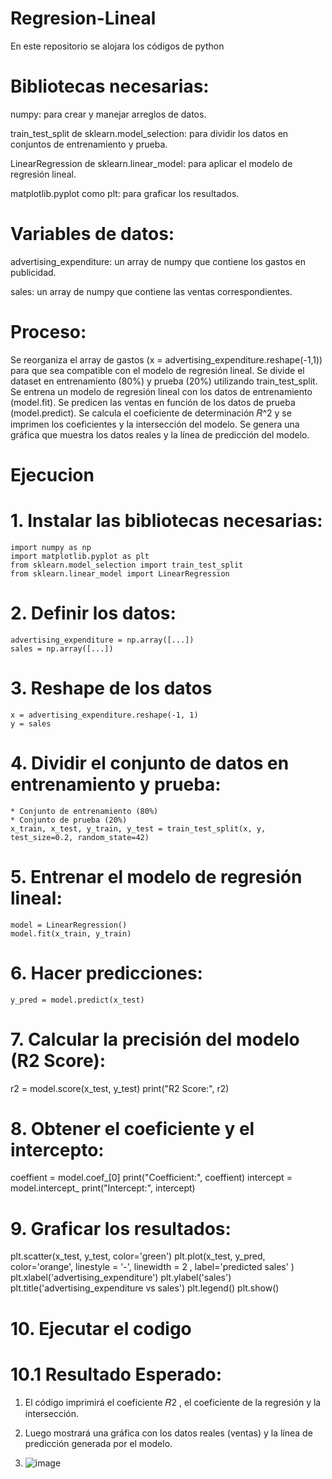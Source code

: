 # Regresion-Lineal
En este repositorio se alojara los códigos de python 

# Bibliotecas necesarias:
numpy: para crear y manejar arreglos de datos.

train_test_split de sklearn.model_selection: para dividir los datos en conjuntos de entrenamiento y prueba.

LinearRegression de sklearn.linear_model: para aplicar el modelo de regresión lineal.

matplotlib.pyplot como plt: para graficar los resultados.

# Variables de datos:

advertising_expenditure: un array de numpy que contiene los gastos en publicidad.

sales: un array de numpy que contiene las ventas correspondientes.

# Proceso:

Se reorganiza el array de gastos (x = advertising_expenditure.reshape(-1,1)) para que sea compatible con el modelo de regresión lineal.
Se divide el dataset en entrenamiento (80%) y prueba (20%) utilizando train_test_split.
Se entrena un modelo de regresión lineal con los datos de entrenamiento (model.fit).
Se predicen las ventas en función de los datos de prueba (model.predict).
Se calcula el coeficiente de determinación 𝑅^2
y se imprimen los coeficientes y la intersección del modelo.
Se genera una gráfica que muestra los datos reales y la línea de predicción del modelo.

# Ejecucion
#  1. Instalar las bibliotecas necesarias:
    import numpy as np
    import matplotlib.pyplot as plt
    from sklearn.model_selection import train_test_split
    from sklearn.linear_model import LinearRegression
 # 2. Definir los datos:
    advertising_expenditure = np.array([...])
    sales = np.array([...])
 # 3. Reshape de los datos 
    x = advertising_expenditure.reshape(-1, 1)
    y = sales
 # 4. Dividir el conjunto de datos en entrenamiento y prueba:
    * Conjunto de entrenamiento (80%)
    * Conjunto de prueba (20%)
    x_train, x_test, y_train, y_test = train_test_split(x, y, test_size=0.2, random_state=42)
 # 5. Entrenar el modelo de regresión lineal:
    model = LinearRegression()
    model.fit(x_train, y_train)
 # 6. Hacer predicciones:
    y_pred = model.predict(x_test)
 # 7. Calcular la precisión del modelo (R2 Score):
   r2 = model.score(x_test, y_test)
   print("R2 Score:", r2)
 # 8. Obtener el coeficiente y el intercepto:
   coeffient = model.coef_[0]
   print("Coefficient:", coeffient)
   intercept = model.intercept_
   print("Intercept:", intercept)
 # 9. Graficar los resultados:
   plt.scatter(x_test, y_test, color='green')
   plt.plot(x_test, y_pred, color='orange', linestyle = '-', linewidth = 2 , label='predicted      sales' )
   plt.xlabel('advertising_expenditure')
   plt.ylabel('sales')
   plt.title('advertising_expenditure vs sales')
   plt.legend()
   plt.show()
 # 10. Ejecutar el codigo
 # 10.1 Resultado Esperado:
 1. El código imprimirá el coeficiente 𝑅2 , el coeficiente de la regresión y la intersección.
 
 2. Luego mostrará una gráfica con los datos reales (ventas) y la línea de predicción generada por el modelo.
 3. ![image](https://github.com/user-attachments/assets/61037b1f-451a-4e12-af2e-d062dd1960aa)

 
 








      
 
